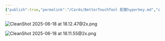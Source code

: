 ```yaml
---
{"publish":true,"permalink":"/Cards/BetterTouchTool 配置hyperkey.md","created":"2025-06-18","modified":"2025-06-18","published":"2025-07-10T22:41:16.989+08:00","cssclasses":""}
---
```





![CleanShot 2025-06-18 at 18.12.47@2x.png](https://pub-pic.oldwinter.top/2025/06/1e6d6cae11ab104bd56e2a68eda9570d.png)

![CleanShot 2025-06-18 at 18.11.55@2x.png](https://pub-pic.oldwinter.top/2025/06/ec0ce57a9128144594f78724d6c7017f.png)
